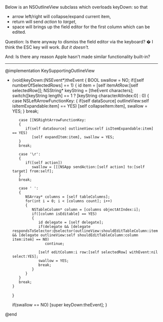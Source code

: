 

Below is an NSOutlineView subclass which overloads keyDown: so that


* arrow left/right will collapse/expand current item,
* return will send *action* to *target*,
* space will brings up the field editor for the first column which can be edited.


Question: Is there anyway to dismiss the field editor via the keyboard? � I think the ESC key will work. *But it doesn't.*

And: Is there any reason Apple hasn't made similar functionality built-in?

----
    
@implementation KeySupportingOutlineView

- (void)keyDown:(NSEvent*)theEvent
{
   BOOL swallow = NO;
   if([self numberOfSelectedRows] == 1)
   {
      id item = [self itemAtRow:[self selectedRow]];
      NSString* keyString = [theEvent characters];
      switch([keyString length] == 1 ? [keyString characterAtIndex:0] : 0)
      {
         case NSLeftArrowFunctionKey:
         {
            if(self dataSource] outlineView:self isItemExpandable:item] == YES)
               [self collapseItem:item], swallow = YES;
         }
         break;

         case [[NSRightArrowFunctionKey:
         {
            if(self dataSource] outlineView:self isItemExpandable:item] == YES)
               [self expandItem:item], swallow = YES;
         }
         break;

         case '\r':
         {
            if([self action])
               swallow = [[[NSApp sendAction:[self action] to:[self target] from:self];
         }
         break;

         case ' ':
         {
            NSArray* columns = [self tableColumns];
            for(int i = 0; i < [columns count]; i++)
            {
               NSTableColumn* column = [columns objectAtIndex:i];
               if([column isEditable] == YES)
               {
                  id delegate = [self delegate];
                  if(delegate && [delegate respondsToSelector:@selector(outlineView:shouldEditTableColumn:item:)] && [delegate outlineView:self shouldEditTableColumn:column item:item] == NO)
                     continue;
   
                  [self editColumn:i row:[self selectedRow] withEvent:nil select:YES];
                  swallow = YES;
                  break;
               }
            }
         }
         break;
      }
   }

   if(swallow == NO)
      [super keyDown:theEvent];
}

@end
